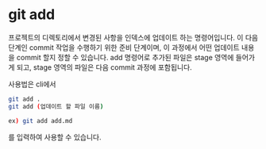 # git add

프로젝트의 디렉토리에서 변경된 사항을 인덱스에 업데이트 하는 명령어입니다. 이 다음 단계인 commit 작업을 수행하기 위한 준비 단계이며, 이 과정에서 어떤 업데이트 내용을 commit 할지 정할 수 있습니다. add 명령어로 추가된 파일은 stage 영역에 들어가게 되고, stage 영역의 파일은 다음 commit 과정에 포함됩니다.

사용법은 cli에서
``` bash
git add .
git add (업데이트 할 파일 이름)

ex) git add add.md
```
를 입력하여 사용할 수 있습니다.